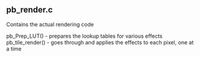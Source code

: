 pb_render.c
-----------

Contains the actual rendering code

pb_Prep_LUT() - prepares the lookup tables for various effects
pb_tile_render() - goes through and applies the effects to each pixel, one at a time